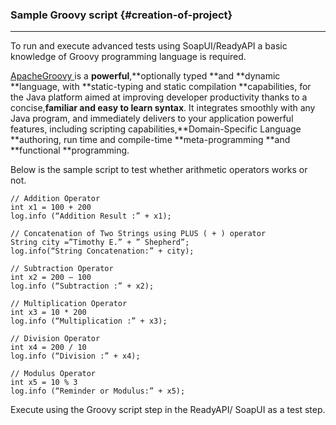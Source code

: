 ### Sample Groovy script {#creation-of-project}

---

To run and execute advanced tests using SoapUI/ReadyAPI a basic knowledge of Groovy programming language is required.

[Apache](http://www.apache.org/)[Groovy ](http://www.groovy-lang.org/single-page-documentation.html)is a  **powerful**,**optionally typed **and **dynamic  **language, with **static-typing and static compilation **capabilities, for the Java platform aimed at improving developer productivity thanks to a concise,**familiar and easy to learn syntax**. It integrates smoothly with any Java program, and immediately delivers to your application powerful features, including scripting capabilities,**Domain-Specific Language **authoring, run time and compile-time **meta-programming **and **functional **programming.



Below is the sample script to test whether arithmetic operators works or not.

```
// Addition Operator
int x1 = 100 + 200
log.info (“Addition Result :” + x1);

// Concatenation of Two Strings using PLUS ( + ) operator
String city =”Timothy E.” + ” Shepherd”;
log.info(“String Concatenation:” + city);

// Subtraction Operator
int x2 = 200 – 100
log.info (“Subtraction :” + x2);

// Multiplication Operator
int x3 = 10 * 200
log.info (“Multiplication :” + x3);

// Division Operator
int x4 = 200 / 10
log.info (“Division :” + x4);

// Modulus Operator
int x5 = 10 % 3
log.info (“Reminder or Modulus:” + x5);
```

Execute using the Groovy script step in the ReadyAPI/ SoapUI as a test step.

